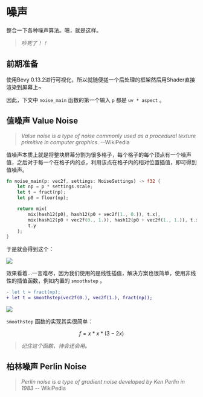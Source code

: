 # 噪声

整合一下各种噪声算法。嗯，就是这样。

> *吵死了！！*

## 前期准备

使用Bevy 0.13.2进行可视化，所以就随便搓一个后处理的框架然后用Shader直接渲染到屏幕上~

因此，下文中 `noise_main` 函数的第一个输入 `p` 都是 `uv * aspect` 。

## 值噪声 Value Noise

> *Value noise is a type of noise commonly used as a procedural texture primitive in computer graphics.* --WikiPedia

值噪声本质上就是将整块屏幕分割为很多格子，每个格子的每个顶点有一个噪声值，之后对于每一个在格子内的点，利用该点在格子内的相对位置插值，即可得到值噪声。

```rust
fn noise_main(p: vec2f, settings: NoiseSettings) -> f32 {
    let np = p * settings.scale;
    let t = fract(np);
    let p0 = floor(np);

    return mix(
        mix(hash12(p0), hash12(p0 + vec2f(1., 0.)), t.x),
        mix(hash12(p0 + vec2f(0., 1.)), hash12(p0 + vec2f(1., 1.)), t.x),
        t.y
    );
}
```

于是就会得到这个：

![](https://img2.imgtp.com/2024/05/08/HhOpP0Q9.png)

效果看着...一言难尽，因为我们使用的是线性插值，解决方案也很简单，使用非线性的插值函数，例如内置的 `smoothstep` 。

```diff
- let t = fract(np);
+ let t = smoothstep(vec2f(0.), vec2f(1.), fract(np));
```

![](https://img2.imgtp.com/2024/05/08/4052Y0iw.png)

`smoothstep` 函数的实现其实很简单：

$$
f=x*x*(3-2x)
$$

> *记住这个函数，待会还会用。*

## 柏林噪声 Perlin Noise

> *Perlin noise is a type of gradient noise developed by Ken Perlin in 1983* -- WikiPedia
